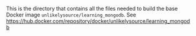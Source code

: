 This is the directory that contains all the files needed to build the base Docker image `unlikelysource/learning_mongodb`.
See https://hub.docker.com/repository/docker/unlikelysource/learning_mongodb